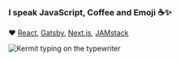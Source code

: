 ### I speak JavaScript, Coffee and Emoji ☕✨

❤️ [React](https://reactjs.org/), [Gatsby](https://www.gatsbyjs.com/), [Next.js](https://nextjs.org/), [JAMstack](https://jamstack.org/what-is-jamstack/)

<img src="https://media.giphy.com/media/XIqCQx02E1U9W/giphy.gif" alt="Kermit typing on the typewriter" />
